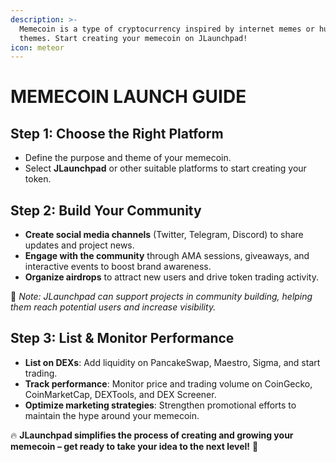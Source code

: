 ```yaml
---
description: >-
  Memecoin is a type of cryptocurrency inspired by internet memes or humorous
  themes. Start creating your memecoin on JLaunchpad!
icon: meteor
---
```


# MEMECOIN LAUNCH GUIDE

## **Step 1: Choose the Right Platform**

* Define the purpose and theme of your memecoin.
* Select **JLaunchpad** or other suitable platforms to start creating your token.

## **Step 2: Build Your Community**

* **Create social media channels** (Twitter, Telegram, Discord) to share updates and project news.
* **Engage with the community** through AMA sessions, giveaways, and interactive events to boost brand awareness.
* **Organize airdrops** to attract new users and drive token trading activity.

🔹 _Note: JLaunchpad can support projects in community building, helping them reach potential users and increase visibility._

## **Step 3: List & Monitor Performance**

* **List on DEXs**: Add liquidity on PancakeSwap, Maestro, Sigma, and start trading.
* **Track performance**: Monitor price and trading volume on CoinGecko, CoinMarketCap, DEXTools, and DEX Screener.
* **Optimize marketing strategies**: Strengthen promotional efforts to maintain the hype around your memecoin.

🔥 **JLaunchpad simplifies the process of creating and growing your memecoin – get ready to take your idea to the next level!** 🚀
